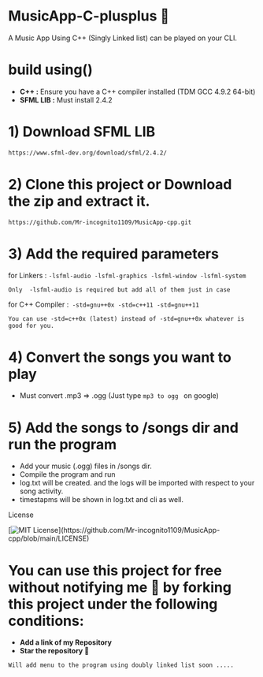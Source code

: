# MusicApp-C-plusplus 💚
A Music App Using C++ (Singly Linked list) can be played on your CLI. 

 # **build using()** 

 * **C++ :** Ensure you have a C++ compiler installed (TDM GCC 4.9.2 64-bit)
 * **SFML LIB :** Must install 2.4.2

 # 1) Download SFML LIB
```bash
https://www.sfml-dev.org/download/sfml/2.4.2/
```

# 2) Clone this project or Download the zip and extract it.

```bash
https://github.com/Mr-incognito1109/MusicApp-cpp.git
```

# 3) Add the required parameters 

for Linkers : `-lsfml-audio
              -lsfml-graphics
              -lsfml-window
              -lsfml-system`
              
```Only  -lsfml-audio is required but add all of them just in case ```

for C++ Compiler :` -std=gnu++0x
                   -std=c++11
                   -std=gnu++11`
                   
```You can use -std=c++0x (latest) instead of -std=gnu++0x whatever is good for you.```

# 4) Convert the songs you want to play

* Must convert .mp3 => .ogg (Just type  `mp3 to ogg ` on google)

# 5) Add the songs to /songs dir and run the program 

* Add your music (.ogg) files in /songs dir.
* Compile the program and run
* log.txt will be created. and the logs will be imported with respect to your song activity.
* timestapms will be shown in log.txt and cli as well.

License 

[![MIT License](https://img.shields.io/apm/l/atomic-design-ui.svg?)](https://github.com/Mr-incognito1109/MusicApp-cpp/blob/main/LICENSE)

# You can use this project for free without notifying me 💚 by forking this project under the following conditions:

* **Add a link of my Repository**
* **Star the repository 🌟**


`Will add menu to the program using doubly linked list soon .....`












